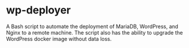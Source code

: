 # wp-deployer
A Bash script to automate the deployment of MariaDB, WordPress, and Nginx to a remote machine. The script also has the ability to upgrade the WordPress docker image without data loss.
